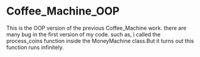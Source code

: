 # Coffee_Machine_OOP
This is the OOP version of the previous Coffee_Machine work.
there are many bug in the first version of my code. such as, i called the process_coins function inside the MoneyMachine class.But it turns out this function runs infinitely.

